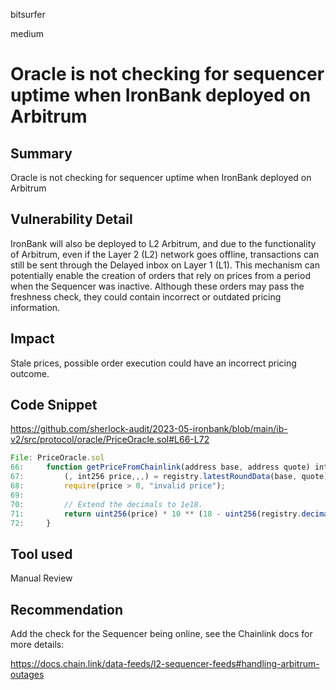 bitsurfer

medium

# Oracle is not checking for sequencer uptime when IronBank deployed on Arbitrum

## Summary

Oracle is not checking for sequencer uptime when IronBank deployed on Arbitrum

## Vulnerability Detail

IronBank will also be deployed to L2 Arbitrum, and due to the functionality of Arbitrum, even if the Layer 2 (L2) network goes offline, transactions can still be sent through the Delayed inbox on Layer 1 (L1). This mechanism can potentially enable the creation of orders that rely on prices from a period when the Sequencer was inactive. Although these orders may pass the freshness check, they could contain incorrect or outdated pricing information.

## Impact

Stale prices, possible order execution could have an incorrect pricing outcome.

## Code Snippet

https://github.com/sherlock-audit/2023-05-ironbank/blob/main/ib-v2/src/protocol/oracle/PriceOracle.sol#L66-L72

```js
File: PriceOracle.sol
66:     function getPriceFromChainlink(address base, address quote) internal view returns (uint256) {
67:         (, int256 price,,,) = registry.latestRoundData(base, quote);
68:         require(price > 0, "invalid price");
69:
70:         // Extend the decimals to 1e18.
71:         return uint256(price) * 10 ** (18 - uint256(registry.decimals(base, quote)));
72:     }
```

## Tool used

Manual Review

## Recommendation

Add the check for the Sequencer being online, see the Chainlink docs for more details:

https://docs.chain.link/data-feeds/l2-sequencer-feeds#handling-arbitrum-outages
